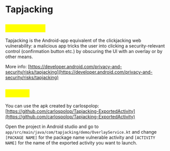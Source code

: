 # Tapjacking

## <mark style="color:yellow;">Introduction</mark>

Tapjacking is the Android-app equivalent of the clickjacking web vulnerability: a malicious app tricks the user into clicking a security-relevant control (confirmation button etc.) by obscuring the UI with an overlay or by other means.

More info: [https://developer.android.com/privacy-and-security/risks/tapjacking](https://developer.android.com/privacy-and-security/risks/tapjacking)

## <mark style="color:yellow;">**Testing**</mark>

You can use the apk created by carlospolop: [https://github.com/carlospolop/Tapjacking-ExportedActivity](https://github.com/carlospolop/Tapjacking-ExportedActivity)

Open the project in Android studio and go to `app/src/main/java/com/tapjacking/demo/OverlayService.kt` and change `[PACKAGE NAME]` for the package name vulnerable activity and `[ACTIVITY NAME]` for the name of the exported activity you want to launch.
